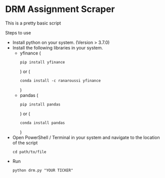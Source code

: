 # DRM Assignment Scraper

This is a pretty basic script

Steps to use
- Install python on your system. (Version > 3.7.0)
- Install the following libraries in your system. 
    - yfinance (<pre><code>pip install yfinance</pre></code>) or (<pre><code>conda install -c ranaroussi yfinance</pre></code>)
    - pandas (<pre><code>pip install pandas</pre></code>) or (<pre><code>conda install pandas</pre></code>)
- Open PowerShell / Terminal in your system and navigate to the location of the script
    <pre><code>cd path/to/file</code></pre>
- Run <pre><code>python drm.py "YOUR TICKER"</pre></code>